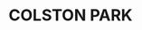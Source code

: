 ---
lastmod: '2025-04-06T06:05:21+00:00'
latitude: -21.43004
layout: suburb
longitude: 149.178072
postcode: '4737'
state: QLD
title: COLSTON PARK
url: /qld/colston-park/
---
